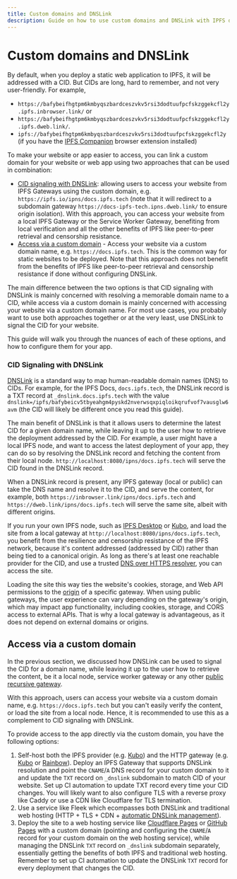 ```yaml
---
title: Custom domains and DNSLink
description: Guide on how to use custom domains and DNSLink with IPFS deployed websites, allowing users to access your website or app via a custom domain.
---
```


# Custom domains and DNSLink

By default, when you deploy a static web application to IPFS, it will be addressed with a CID. But CIDs are long, hard to remember, and not very user-friendly. For example,

 - `https://bafybeifhgtpm6kmbyqszbardceszvkv5rsi3dodtuufpcfskzggekcfl2y.ipfs.inbrowser.link/` or
 - `https://bafybeifhgtpm6kmbyqszbardceszvkv5rsi3dodtuufpcfskzggekcfl2y.ipfs.dweb.link/`.
 - `ipfs://bafybeifhgtpm6kmbyqszbardceszvkv5rsi3dodtuufpcfskzggekcfl2y` (if you have the [IPFS Companion](https://github.com/ipfs/ipfs-companion) browser extension installed)

To make your website or app easier to access, you can link a custom domain for your website or web app using two approaches that can be used in combination:

- [CID signaling with DNSLink](#cid-signaling-with-dnslink): allowing users to access your website from IPFS Gateways using the custom domain, e.g. `https://ipfs.io/ipns/docs.ipfs.tech` (note that it will redirect to a subdomain gateway `https://docs-ipfs-tech.ipns.dweb.link/` to ensure origin isolation). With this approach, you can access your website from a local IPFS Gateway or the Service Worker Gateway, benefiting from local verification and all the other benefits of IPFS like peer-to-peer retrieval and censorship resistance.
- [Access via a custom domain](#access-via-a-custom-domain) - Access your website via a custom domain name, e.g. `https://docs.ipfs.tech`. This is the common way for static websites to be deployed. Note that this approach does not benefit from the benefits of IPFS like peer-to-peer retrieval and censorship resistance if done without configuring DNSLink.

The main difference between the two options is that CID signaling with DNSLink is mainly concerned with resolving a memorable domain name to a CID, while access via a custom domain is mainly concerned with accessing your website via a custom domain name. For most use cases, you probably want to use both approaches together or at the very least, use DNSLink to signal the CID for your website.

This guide will walk you through the nuances of each of these options, and how to configure them for your app.

### CID Signaling with DNSLink

[DNSLink](../../concepts/dnslink.md) is a standard way to map human-readable domain names (DNS) to CIDs. For example, for the IPFS Docs, `docs.ipfs.tech`, the DNSLink record is a TXT record at `_dnslink.docs.ipfs.tech` with the value `dnslink=/ipfs/bafybeicv5tbyeahgm4pyskd2nverwsqxpiqloikqrufvof7vausglw6avm` (the CID will likely be different once you read this guide).

The main benefit of DNSLink is that it allows users to determine the latest CID for a given domain name, while leaving it up to the user how to retrieve the deployment addressed by the CID. For example, a user might have a local IPFS node, and want to access the latest deployment of your app, they can do so by resolving the DNSLink record and fetching the content from their local node. `http://localhost:8080/ipns/docs.ipfs.tech` will serve the CID found in the DNSLink record.

When a DNSLink record is present, any IPFS gateway (local or public) can take the DNS name and resolve it to the CID, and serve the content, for example, both `https://inbrowser.link/ipns/docs.ipfs.tech` and `https://dweb.link/ipns/docs.ipfs.tech` will serve the same site, albeit with different origins.

If you run your own IPFS node, such as [IPFS Desktop](../../install/ipfs-desktop.md) or [Kubo](../../install/command-line.md), and load the site from a local gateway at `http://localhost:8080/ipns/docs.ipfs.tech`, you benefit from the resilience and censorship resistance of the IPFS network, because it's content addressed (addressed by CID) rather than being tied to a canonical origin. As long as there's at least one reachable provider for the CID, and use a trusted [DNS over HTTPS resolver](https://github.com/ipfs/kubo/blob/master/docs/config.md#dnsresolvers), you can access the site.

Loading the site this way ties the website's cookies, storage, and Web API permissions to the [origin](https://developer.mozilla.org/en-US/docs/Glossary/Origin) of a specific gateway. When using public gateways, the user experience can vary depending on the gateway's origin, which may impact app functionality, including cookies, storage, and CORS access to external APIs. That is why a local gateway is advantageous, as it does not depend on external domains or origins.

## Access via a custom domain

In the previous section, we discussed how DNSLink can be used to signal the CID for a domain name, while leaving it up to the user how to retrieve the content, be it a local node, service worker gateway or any other [public recursive gateway](https://docs.ipfs.tech/concepts/ipfs-gateway/#recursive-vs-non-recursive-gateways).

With this approach, users can access your website via a custom domain name, e.g. `https://docs.ipfs.tech` but you can't easily verify the content, or load the site from a local node. Hence, it is recommended to use this as a complement to CID signaling with DNSLink.

To provide access to the app directly via the custom domain, you have the following options:

1. Self-host both the IPFS provider (e.g. [Kubo](https://github.com/ipfs/kubo)) and the HTTP gateway (e.g. [Kubo](https://github.com/ipfs/kubo) or [Rainbow](https://github.com/ipfs/rainbow/)). Deploy an IPFS Gateway that supports DNSLink resolution and point the `CNAME`/`A` DNS record for your custom domain to it and  update the `TXT` record on `_dnslink` subdomain to match CID of your website. Set up CI automation to update TXT record every time your CID changes. You will likely want to also configure TLS with a reverse proxy like Caddy or use a CDN like Cloudflare for TLS termination.
2. Use a service like Fleek which ecompasses both DNSLink and traditional web hosting (HTTP + TLS + CDN + [automatic DNSLink management](https://fleek.xyz/docs/platform/domains/#dnslink)).
3. Deploy the site to a web hosting service like [Cloudflare Pages](https://pages.cloudflare.com/) or [GitHub Pages](https://pages.github.com/) with a custom domain (pointing and configuring the `CNAME`/`A` record for your custom domain on the web hosting service), while managing the DNSLink `TXT` record on `_dnslink` subdomain separately, essentially getting the benefits of both IPFS and traditional web hosting. Remember to set up CI automation to update the DNSLink `TXT` record for every deployment that changes the CID.

